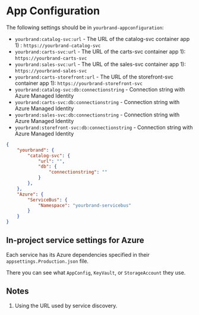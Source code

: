 # App Configuration

The following settings should be in ``yourbrand-appconfiguration``:

* ``yourbrand:catalog-svc:url`` - The URL of the catalog-svc container app 1) : ``https://yourbrand-catalog-svc``
* ``yourbrand:carts-svc:url`` - The URL of the carts-svc container app 1): ``https://yourbrand-carts-svc``
* ``yourbrand:sales-svc:url`` - The URL of the sales-svc container app 1): ``https://yourbrand-sales-svc``
* ``yourbrand:carts-storefront:url`` - The URL of the storefront-svc container app 1): ``https://yourbrand-storefront-svc``
* ``yourbrand:catalog-svc:db:connectionstring`` - Connection string with Azure Managed Identity
* ``yourbrand:carts-svc:db:connectionstring`` - Connection string with Azure Managed Identity
* ``yourbrand:sales-svc:db:connectionstring`` - Connection string with Azure Managed Identity
* ``yourbrand:storefront-svc:db:connectionstring`` - Connection string with Azure Managed Identity

```json
{
    "yourbrand": {
        "catalog-svc": {
            "url": "",
            "db": {
                "connectionstring": ""
            }
        },
    },
    "Azure": {
        "ServiceBus": {
            "Namespace": "yourbrand-servicebus"
        }
    }
}
```

## In-project service settings for Azure

Each service has its Azure dependencies specified in their ``appsettings.Production.json`` file.

There you can see what ``AppConfig``, ``KeyVault``, or ``StorageAccount`` they use.

## Notes

1) Using the URL used by service discovery.